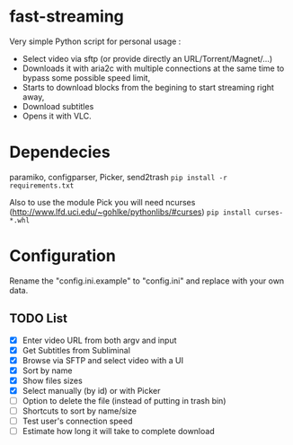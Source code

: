 # fast-streaming
Very simple Python script for personal usage :
 - Select video via sftp (or provide directly an URL/Torrent/Magnet/...)
 - Downloads it with aria2c with multiple connections at the same time to bypass some possible speed limit,
 - Starts to download blocks from the begining to start streaming right away,
 - Download subtitles
 - Opens it with VLC.

# Dependecies
paramiko, configparser, Picker, send2trash
`pip install -r requirements.txt`

Also to use the module Pick you will need ncurses
(http://www.lfd.uci.edu/~gohlke/pythonlibs/#curses)
`pip install curses-*.whl`

# Configuration
Rename the "config.ini.example" to "config.ini" and replace with your own data.

## TODO List
 - [x] Enter video URL from both argv and input
 - [x] Get Subtitles from Subliminal
 - [x] Browse via SFTP and select video with a UI
 - [x] Sort by name
 - [x] Show files sizes
 - [x] Select manually (by id) or with Picker
 - [ ] Option to delete the file (instead of putting in trash bin)
 - [ ] Shortcuts to sort by name/size
 - [ ] Test user's connection speed
 - [ ] Estimate how long it will take to complete download
